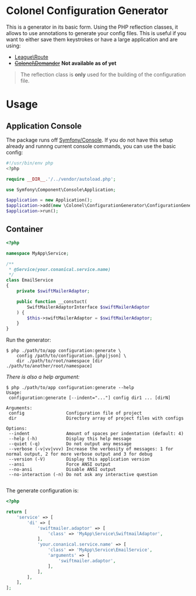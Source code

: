 # Colonel Configuration Generator

This is a generator in its basic form. Using the PHP reflection classes, it allows to use annotations to generate your config files. This is useful if you want to either save them keystrokes or have a large application and are using:

- [League\Route](https://github.com/thephpleague/container)
- ~~[Colonel\Demander](https://github.com/colonel/demander)~~ **Not available as of yet**

> The reflection class is **only** used for the building of the configuration file.

# Usage

## Application Console

The package runs off [Symfony/Console](https://github.com/symfony/Console). If you do not have this setup already and runnng current console commands, you can use the basic config:

```php
#!/usr/bin/env php
<?php

require __DIR__.'/../vendor/autoload.php';

use Symfony\Component\Console\Application;

$application = new Application();
$application->add(new \Colonel\ConfigurationGenerator\ConfigurationGeneratorCommand);
$application->run();
```

## Container

```php
<?php

namespace MyApp\Service;

/**
 * @Service(your.conanical.service.name)
 */
class EmailService
{
    private $swiftMailerAdaptor;

    public function __constuct(
        SwiftMailerAdaptorInterface $swiftMailerAdaptor
    ) {
        $this->swiftMailerAdaptor = $swiftMailerAdaptor;
    }
}
```

Run the generator:

```shell
$ php ./path/to/app configuration:generate \
    config /path/to/configuration.[php|json] \
    dir ./path/to/root/namespace [dir ./path/to/another/root/namespace]
```

*There is also a help argument:*

```shell
$ php ./path/to/app configuration:generate --help
Usage:
 configuration:generate [--indent="..."] config dir1 ... [dirN]

Arguments:
 config                Configuration file of project
 dir                   Directory array of project files with configs

Options:
 --indent              Amount of spaces per indentation (default: 4)
 --help (-h)           Display this help message
 --quiet (-q)          Do not output any message
 --verbose (-v|vv|vvv) Increase the verbosity of messages: 1 for normal output, 2 for more verbose output and 3 for debug
 --version (-V)        Display this application version
 --ansi                Force ANSI output
 --no-ansi             Disable ANSI output
 --no-interaction (-n) Do not ask any interactive question
 
```

The generate configuration is:

```php
<?php

return [
    'service' => [
        'di' => [
            'swiftmailer.adaptor' => [
                'class' => 'MyApp\Service\SwiftmailAdaptor',
            ],
            'your.conanical.service.name' => [
                'class' => 'MyApp\Service\EmailService',
                'arguments' => [
                    'swiftmailer.adaptor',
                ],
            ],
        ],
    ],
];
```


